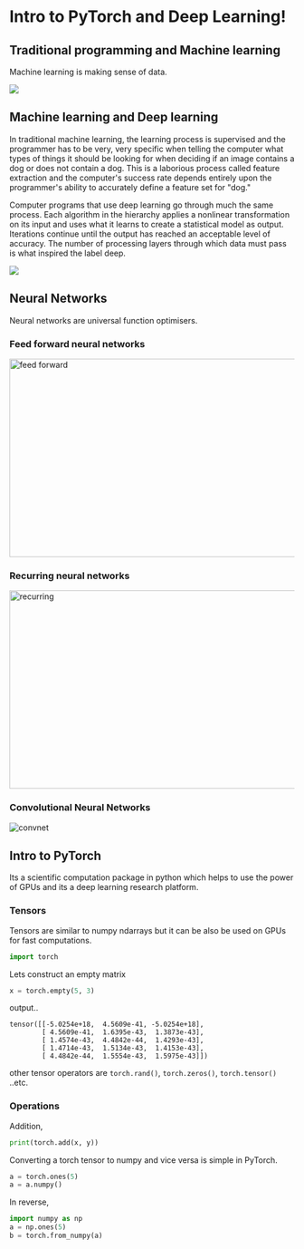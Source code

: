 # Intro to PyTorch and Deep Learning!

## Traditional programming and Machine learning

Machine learning is making sense of data.

![](https://scontent.fcok1-1.fna.fbcdn.net/v/t1.0-9/38647232_1065262550318293_8878660628852506624_o.jpg?_nc_cat=0&oh=23aa585957059eed98c0526dbce4075d&oe=5BFFE65D)

## Machine learning and Deep learning

In traditional machine learning, the learning process is supervised and the programmer has to be very, very specific when telling the computer what types of things it should be looking for when deciding if an image contains a dog or does not contain a dog. This is a laborious process called feature extraction and the computer's success rate depends entirely upon the programmer's ability to accurately define a feature set for "dog."

Computer programs that use deep learning go through much the same process. Each algorithm in the hierarchy applies a nonlinear transformation on its input and uses what it learns to create a statistical model as output. Iterations continue until the output has reached an acceptable level of accuracy. The number of processing layers through which data must pass is what inspired the label deep.

![](https://qph.fs.quoracdn.net/main-qimg-6c1dc5666bd31bf16120d332957b4059)

## Neural Networks

Neural networks are universal function optimisers.

### Feed forward neural networks

<p>
  <img src="https://cdn-images-1.medium.com/max/1600/1*Gh5PS4R_A5drl5ebd_gNrg@2x.png" alt="feed forward" height="350" width="600"/>
</p>

### Recurring neural networks


<p>
  <img src="https://iamtrask.github.io/img/backprop_through_time.gif" alt="recurring" height="350" width="600"/>
</p>

### Convolutional Neural Networks

<p>
  <img src="http://cs231n.github.io/assets/cnn/cnn.jpeg" alt="convnet"/>
</p>

## Intro to PyTorch

Its a scientific computation package in python which helps to use the power of GPUs and its a deep learning research platform.

### Tensors

Tensors are similar to numpy ndarrays but it can be also be used on GPUs for fast computations.

```python
import torch
```

Lets construct an empty matrix

```python
x = torch.empty(5, 3)
```
output..
```
tensor([[-5.0254e+18,  4.5609e-41, -5.0254e+18],
        [ 4.5609e-41,  1.6395e-43,  1.3873e-43],
        [ 1.4574e-43,  4.4842e-44,  1.4293e-43],
        [ 1.4714e-43,  1.5134e-43,  1.4153e-43],
        [ 4.4842e-44,  1.5554e-43,  1.5975e-43]])
```

other tensor operators are ```torch.rand()```, ```torch.zeros()```, ```torch.tensor()``` ..etc. 

### Operations

Addition,

```python
print(torch.add(x, y))
```

Converting a torch tensor to numpy and vice versa is simple in PyTorch.

```python
a = torch.ones(5)
a = a.numpy()
```
In reverse,

```python
import numpy as np
a = np.ones(5)
b = torch.from_numpy(a)
```

